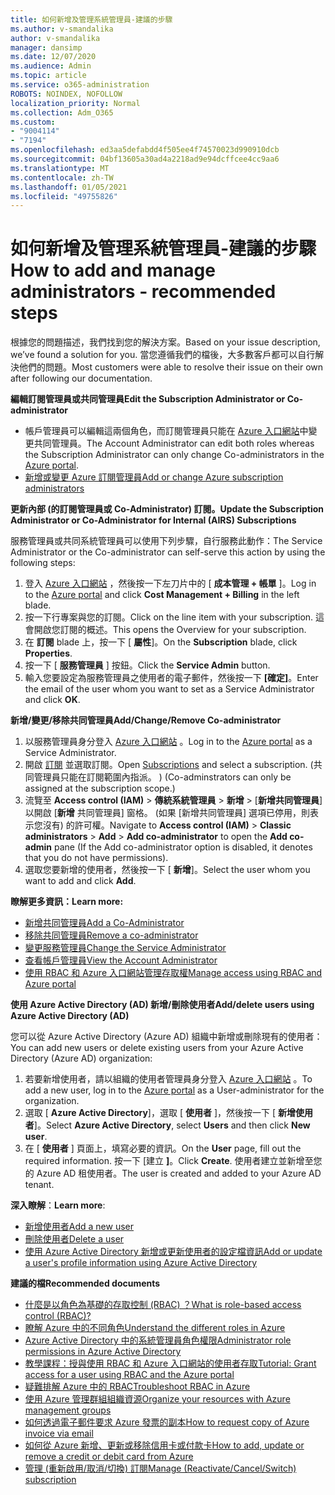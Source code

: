 ```yaml
---
title: 如何新增及管理系統管理員-建議的步驟
ms.author: v-smandalika
author: v-smandalika
manager: dansimp
ms.date: 12/07/2020
ms.audience: Admin
ms.topic: article
ms.service: o365-administration
ROBOTS: NOINDEX, NOFOLLOW
localization_priority: Normal
ms.collection: Adm_O365
ms.custom:
- "9004114"
- "7194"
ms.openlocfilehash: ed3aa5defabdd4f505ee4f74570023d990910dcb
ms.sourcegitcommit: 04bf13605a30ad4a2218ad9e94dcffcee4cc9aa6
ms.translationtype: MT
ms.contentlocale: zh-TW
ms.lasthandoff: 01/05/2021
ms.locfileid: "49755826"
---
```

# <a name="how-to-add-and-manage-administrators---recommended-steps"></a><span data-ttu-id="3c84c-102">如何新增及管理系統管理員-建議的步驟</span><span class="sxs-lookup"><span data-stu-id="3c84c-102">How to add and manage administrators - recommended steps</span></span>

<span data-ttu-id="3c84c-103">根據您的問題描述，我們找到您的解決方案。</span><span class="sxs-lookup"><span data-stu-id="3c84c-103">Based on your issue description, we’ve found a solution for you.</span></span> <span data-ttu-id="3c84c-104">當您遵循我們的檔後，大多數客戶都可以自行解決他們的問題。</span><span class="sxs-lookup"><span data-stu-id="3c84c-104">Most customers were able to resolve their issue on their own after following our documentation.</span></span>

<span data-ttu-id="3c84c-105">**編輯訂閱管理員或共同管理員**</span><span class="sxs-lookup"><span data-stu-id="3c84c-105">**Edit the Subscription Administrator or Co-administrator**</span></span>

- <span data-ttu-id="3c84c-106">帳戶管理員可以編輯這兩個角色，而訂閱管理員只能在 [Azure 入口網站](https://ms.portal.azure.com/#home)中變更共同管理員。</span><span class="sxs-lookup"><span data-stu-id="3c84c-106">The Account Administrator can edit both roles whereas the Subscription Administrator can only change Co-administrators in the [Azure portal](https://ms.portal.azure.com/#home).</span></span>
- [<span data-ttu-id="3c84c-107">新增或變更 Azure 訂閱管理員</span><span class="sxs-lookup"><span data-stu-id="3c84c-107">Add or change Azure subscription administrators</span></span>](https://docs.microsoft.com/azure/cost-management-billing/manage/add-change-subscription-administrator)

<span data-ttu-id="3c84c-108">**更新內部 (的訂閱管理員或 Co-Administrator) 訂閱。**</span><span class="sxs-lookup"><span data-stu-id="3c84c-108">**Update the Subscription Administrator or Co-Administrator for Internal (AIRS) Subscriptions**</span></span>

<span data-ttu-id="3c84c-109">服務管理員或共同系統管理員可以使用下列步驟，自行服務此動作：</span><span class="sxs-lookup"><span data-stu-id="3c84c-109">The Service Administrator or the Co-administrator can self-serve this action by using the following steps:</span></span>

1. <span data-ttu-id="3c84c-110">登入 [Azure 入口網站](https://ms.portal.azure.com/#home) ，然後按一下左刀片中的 [ **成本管理 + 帳單** ]。</span><span class="sxs-lookup"><span data-stu-id="3c84c-110">Log in to the [Azure portal](https://ms.portal.azure.com/#home) and click **Cost Management + Billing** in the left blade.</span></span>
2. <span data-ttu-id="3c84c-111">按一下行專案與您的訂閱。</span><span class="sxs-lookup"><span data-stu-id="3c84c-111">Click on the line item with your subscription.</span></span> <span data-ttu-id="3c84c-112">這會開啟您訂閱的概述。</span><span class="sxs-lookup"><span data-stu-id="3c84c-112">This opens the Overview for your subscription.</span></span>
3. <span data-ttu-id="3c84c-113">在 **訂閱** blade 上，按一下 [ **屬性**]。</span><span class="sxs-lookup"><span data-stu-id="3c84c-113">On the **Subscription** blade, click **Properties**.</span></span> 
4. <span data-ttu-id="3c84c-114">按一下 [ **服務管理員** ] 按鈕。</span><span class="sxs-lookup"><span data-stu-id="3c84c-114">Click the **Service Admin** button.</span></span>
5. <span data-ttu-id="3c84c-115">輸入您要設定為服務管理員之使用者的電子郵件，然後按一下 **[確定]**。</span><span class="sxs-lookup"><span data-stu-id="3c84c-115">Enter the email of the user whom you want to set as a Service Administrator and click **OK**.</span></span>

<span data-ttu-id="3c84c-116">**新增/變更/移除共同管理員**</span><span class="sxs-lookup"><span data-stu-id="3c84c-116">**Add/Change/Remove Co-administrator**</span></span>

1. <span data-ttu-id="3c84c-117">以服務管理員身分登入 [Azure 入口網站](https://ms.portal.azure.com/#home) 。</span><span class="sxs-lookup"><span data-stu-id="3c84c-117">Log in to the [Azure portal](https://ms.portal.azure.com/#home) as a Service Administrator.</span></span>
2. <span data-ttu-id="3c84c-118">開啟 [訂閱](https://ms.portal.azure.com/#blade/Microsoft_Azure_Billing/SubscriptionsBlade) 並選取訂閱。</span><span class="sxs-lookup"><span data-stu-id="3c84c-118">Open [Subscriptions](https://ms.portal.azure.com/#blade/Microsoft_Azure_Billing/SubscriptionsBlade) and select a subscription.</span></span> <span data-ttu-id="3c84c-119"> (共同管理員只能在訂閱範圍內指派。 ) </span><span class="sxs-lookup"><span data-stu-id="3c84c-119">(Co-adminstrators can only be assigned at the subscription scope.)</span></span>
3. <span data-ttu-id="3c84c-120">流覽至 **Access control (IAM)**  >  **傳統系統管理員**  >  **新增**  >  [**新增共同管理員**] 以開啟 [**新增** 共同管理員] 窗格。 (如果 [新增共同管理員] 選項已停用，則表示您沒有) 的許可權。</span><span class="sxs-lookup"><span data-stu-id="3c84c-120">Navigate to **Access control (IAM)** > **Classic administrators** > **Add** > **Add co-administrator** to open the **Add co-admin** pane (If the Add co-administrator option is disabled, it denotes that you do not have permissions).</span></span>
4. <span data-ttu-id="3c84c-121">選取您要新增的使用者，然後按一下 [ **新增**]。</span><span class="sxs-lookup"><span data-stu-id="3c84c-121">Select the user whom you want to add and click **Add**.</span></span>

<span data-ttu-id="3c84c-122">**瞭解更多資訊：**</span><span class="sxs-lookup"><span data-stu-id="3c84c-122">**Learn more:**</span></span>
- [<span data-ttu-id="3c84c-123">新增共同管理員</span><span class="sxs-lookup"><span data-stu-id="3c84c-123">Add a Co-Administrator</span></span>](https://docs.microsoft.com/azure/role-based-access-control/classic-administrators)
- [<span data-ttu-id="3c84c-124">移除共同管理員</span><span class="sxs-lookup"><span data-stu-id="3c84c-124">Remove a co-administrator</span></span>](https://docs.microsoft.com/azure/role-based-access-control/classic-administrators)
- [<span data-ttu-id="3c84c-125">變更服務管理員</span><span class="sxs-lookup"><span data-stu-id="3c84c-125">Change the Service Administrator</span></span>](https://docs.microsoft.com/azure/role-based-access-control/classic-administrators)
- [<span data-ttu-id="3c84c-126">查看帳戶管理員</span><span class="sxs-lookup"><span data-stu-id="3c84c-126">View the Account Administrator</span></span>](https://docs.microsoft.com/azure/role-based-access-control/classic-administrators)
- [<span data-ttu-id="3c84c-127">使用 RBAC 和 Azure 入口網站管理存取權</span><span class="sxs-lookup"><span data-stu-id="3c84c-127">Manage access using RBAC and Azure portal</span></span>](https://docs.microsoft.com/azure/role-based-access-control/role-assignments-portal)

<span data-ttu-id="3c84c-128">**使用 Azure Active Directory (AD) 新增/刪除使用者**</span><span class="sxs-lookup"><span data-stu-id="3c84c-128">**Add/delete users using Azure Active Directory (AD)**</span></span>

<span data-ttu-id="3c84c-129">您可以從 Azure Active Directory (Azure AD) 組織中新增或刪除現有的使用者：</span><span class="sxs-lookup"><span data-stu-id="3c84c-129">You can add new users or delete existing users from your Azure Active Directory (Azure AD) organization:</span></span>

1. <span data-ttu-id="3c84c-130">若要新增使用者，請以組織的使用者管理員身分登入 [Azure 入口網站](https://ms.portal.azure.com/#home) 。</span><span class="sxs-lookup"><span data-stu-id="3c84c-130">To add a new user, log in to the [Azure portal](https://ms.portal.azure.com/#home) as a User-administrator for the organization.</span></span>
2. <span data-ttu-id="3c84c-131">選取 [ **Azure Active Directory**]，選取 [ **使用者** ]，然後按一下 [ **新增使用者**]。</span><span class="sxs-lookup"><span data-stu-id="3c84c-131">Select **Azure Active Directory**, select **Users** and then click **New user**.</span></span>
3. <span data-ttu-id="3c84c-132">在 [ **使用者** ] 頁面上，填寫必要的資訊。</span><span class="sxs-lookup"><span data-stu-id="3c84c-132">On the **User** page, fill out the required information.</span></span> <span data-ttu-id="3c84c-133">按一下 [建立 **]**。</span><span class="sxs-lookup"><span data-stu-id="3c84c-133">Click **Create**.</span></span> <span data-ttu-id="3c84c-134">使用者建立並新增至您的 Azure AD 租使用者。</span><span class="sxs-lookup"><span data-stu-id="3c84c-134">The user is created and added to your Azure AD tenant.</span></span>

<span data-ttu-id="3c84c-135">**深入瞭解**：</span><span class="sxs-lookup"><span data-stu-id="3c84c-135">**Learn more**:</span></span>

- [<span data-ttu-id="3c84c-136">新增使用者</span><span class="sxs-lookup"><span data-stu-id="3c84c-136">Add a new user</span></span>](https://docs.microsoft.com/azure/active-directory/fundamentals/add-users-azure-active-directory)
- [<span data-ttu-id="3c84c-137">刪除使用者</span><span class="sxs-lookup"><span data-stu-id="3c84c-137">Delete a user</span></span>](https://docs.microsoft.com/azure/active-directory/fundamentals/add-users-azure-active-directory)
- [<span data-ttu-id="3c84c-138">使用 Azure Active Directory 新增或更新使用者的設定檔資訊</span><span class="sxs-lookup"><span data-stu-id="3c84c-138">Add or update a user's profile information using Azure Active Directory</span></span>](https://docs.microsoft.com/azure/active-directory/fundamentals/active-directory-users-profile-azure-portal)

<span data-ttu-id="3c84c-139">**建議的檔**</span><span class="sxs-lookup"><span data-stu-id="3c84c-139">**Recommended documents**</span></span>

- [<span data-ttu-id="3c84c-140">什麼是以角色為基礎的存取控制 (RBAC) ？</span><span class="sxs-lookup"><span data-stu-id="3c84c-140">What is role-based access control (RBAC)?</span></span>](https://docs.microsoft.com/azure/role-based-access-control/overview)
- [<span data-ttu-id="3c84c-141">瞭解 Azure 中的不同角色</span><span class="sxs-lookup"><span data-stu-id="3c84c-141">Understand the different roles in Azure</span></span>](https://docs.microsoft.com/azure/role-based-access-control/rbac-and-directory-admin-roles)
- [<span data-ttu-id="3c84c-142">Azure Active Directory 中的系統管理員角色權限</span><span class="sxs-lookup"><span data-stu-id="3c84c-142">Administrator role permissions in Azure Active Directory</span></span>](https://docs.microsoft.com/azure/active-directory/roles/permissions-reference)
- [<span data-ttu-id="3c84c-143">教學課程：授與使用 RBAC 和 Azure 入口網站的使用者存取</span><span class="sxs-lookup"><span data-stu-id="3c84c-143">Tutorial: Grant access for a user using RBAC and the Azure portal</span></span>](https://docs.microsoft.com/azure/role-based-access-control/quickstart-assign-role-user-portal)
- [<span data-ttu-id="3c84c-144">疑難排解 Azure 中的 RBAC</span><span class="sxs-lookup"><span data-stu-id="3c84c-144">Troubleshoot RBAC in Azure</span></span>](https://docs.microsoft.com/azure/role-based-access-control/troubleshooting)
- [<span data-ttu-id="3c84c-145">使用 Azure 管理群組組織資源</span><span class="sxs-lookup"><span data-stu-id="3c84c-145">Organize your resources with Azure management groups</span></span>](https://docs.microsoft.com/azure/governance/management-groups/overview)
- [<span data-ttu-id="3c84c-146">如何透過電子郵件要求 Azure 發票的副本</span><span class="sxs-lookup"><span data-stu-id="3c84c-146">How to request copy of Azure invoice via email</span></span>](https://azure.microsoft.com/en-us/blog/azure-email-invoices/)
- [<span data-ttu-id="3c84c-147">如何從 Azure 新增、更新或移除信用卡或付款卡</span><span class="sxs-lookup"><span data-stu-id="3c84c-147">How to add, update or remove a credit or debit card from Azure</span></span>](https://docs.microsoft.com/azure/cost-management-billing/manage/change-credit-card)
- [<span data-ttu-id="3c84c-148">管理 (重新啟用/取消/切換) 訂閱</span><span class="sxs-lookup"><span data-stu-id="3c84c-148">Manage (Reactivate/Cancel/Switch) subscription</span></span>](https://docs.microsoft.com/azure/cost-management-billing/manage/subscription-disabled)



